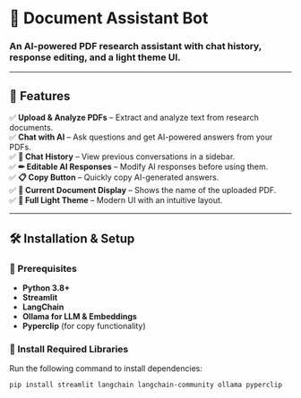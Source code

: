 # 📘 Document Assistant Bot
### An AI-powered PDF research assistant with chat history, response editing, and a light theme UI.

---

## 🚀 Features
✅ **Upload & Analyze PDFs** – Extract and analyze text from research documents.  
✅ **Chat with AI** – Ask questions and get AI-powered answers from your PDFs.  
✅ **📜 Chat History** – View previous conversations in a sidebar.  
✅ **✏ Editable AI Responses** – Modify AI responses before using them.  
✅ **📋 Copy Button** – Quickly copy AI-generated answers.  
✅ **📄 Current Document Display** – Shows the name of the uploaded PDF.  
✅ **🎨 Full Light Theme** – Modern UI with an intuitive layout.  

---

## 🛠️ Installation & Setup

### 🔹 Prerequisites
- **Python 3.8+**
- **Streamlit**
- **LangChain**
- **Ollama for LLM & Embeddings**
- **Pyperclip** (for copy functionality)

### 🔹 Install Required Libraries
Run the following command to install dependencies:

```bash
pip install streamlit langchain langchain-community ollama pyperclip
